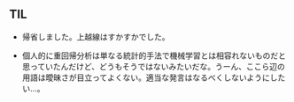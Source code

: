 ## TIL

* 帰省しました。上越線はすかすかでした。

* 個人的に重回帰分析は単なる統計的手法で機械学習とは相容れないものだと思っていたんだけど、どうもそうではないみたいだな。うーん、ここら辺の用語は曖昧さが目立ってよくない。適当な発言はなるべくしないようにしたい...。